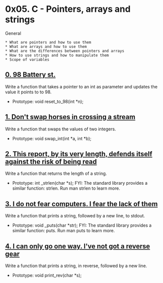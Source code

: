 # 0x05. C - Pointers, arrays and strings
General

	* What are pointers and how to use them
	* What are arrays and how to use them
	* What are the differences between pointers and arrays
	* How to use strings and how to manipulate them
	* Scope of variables

## [0. 98 Battery st.](0-reset_to_98.c "reset")
Write a function that takes a pointer to an int as parameter and updates the value it points to to 98.

* Prototype: void reset_to_98(int *n);

## [1. Don't swap horses in crossing a stream](1-swap.c "swap")
Write a function that swaps the values of two integers.

* Prototype: void swap_int(int *a, int *b);

## [2. This report, by its very length, defends itself against the risk of being read](2-strlen.c "leng")
Write a function that returns the length of a string.

* Prototype: int _strlen(char *s);
FYI: The standard library provides a similar function: strlen. Run man strlen to learn more.

## [3. I do not fear computers. I fear the lack of them](3-puts.c "puts")
Write a function that prints a string, followed by a new line, to stdout.

* Prototype: void _puts(char *str);
FYI: The standard library provides a similar function: puts. Run man puts to learn more.

## [4. I can only go one way. I've not got a reverse gear](4-print_rev.c "print")
Write a function that prints a string, in reverse, followed by a new line.

* Prototype: void print_rev(char *s);
